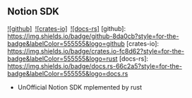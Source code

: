 ## Notion SDK

[![github]](https://github.com/emo-crab/notion-rs)&ensp;[![crates-io]](https://crates.io/crates/notion-sdk)&ensp;[![docs-rs]](crate)
[github]: https://img.shields.io/badge/github-8da0cb?style=for-the-badge&labelColor=555555&logo=github
[crates-io]: https://img.shields.io/badge/crates.io-fc8d62?style=for-the-badge&labelColor=555555&logo=rust
[docs-rs]: https://img.shields.io/badge/docs.rs-66c2a5?style=for-the-badge&labelColor=555555&logo=docs.rs

- UnOfficial Notion SDK mplemented by rust